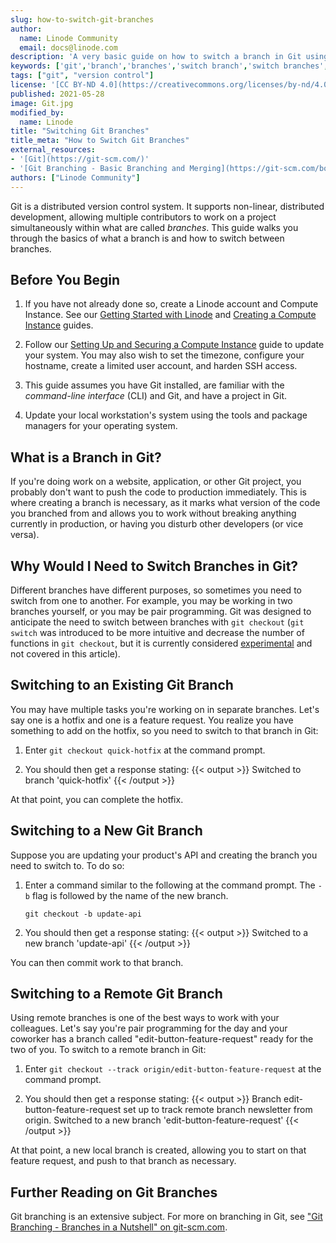 ```yaml
---
slug: how-to-switch-git-branches
author:
  name: Linode Community
  email: docs@linode.com
description: 'A very basic guide on how to switch a branch in Git using Ubuntu 20.10, but for any operating system with the command line git tools installed.'
keywords: ['git','branch','branches','switch branch','switch branches','switch git branches']
tags: ["git", "version control"]
license: '[CC BY-ND 4.0](https://creativecommons.org/licenses/by-nd/4.0)'
published: 2021-05-28
image: Git.jpg
modified_by:
  name: Linode
title: "Switching Git Branches"
title_meta: "How to Switch Git Branches"
external_resources:
- '[Git](https://git-scm.com/)'
- '[Git Branching - Basic Branching and Merging](https://git-scm.com/book/en/v2/Git-Branching-Basic-Branching-and-Merging)'
authors: ["Linode Community"]
---
```


Git is a distributed version control system. It supports non-linear, distributed development, allowing multiple contributors to work on a project simultaneously within what are called *branches*. This guide walks you through the basics of what a branch is and how to switch between branches.

## Before You Begin

1.  If you have not already done so, create a Linode account and Compute Instance. See our [Getting Started with Linode](/docs/products/platform/get-started/) and [Creating a Compute Instance](/docs/products/compute/compute-instances/guides/create/) guides.

1.  Follow our [Setting Up and Securing a Compute Instance](/docs/products/compute/compute-instances/guides/set-up-and-secure/) guide to update your system. You may also wish to set the timezone, configure your hostname, create a limited user account, and harden SSH access.

1.  This guide assumes you have Git installed, are familiar with the *command-line interface* (CLI) and Git, and have a project in Git.

1.  Update your local workstation's system using the tools and package managers for your operating system.

## What is a Branch in Git?

If you're doing work on a website, application, or other Git project, you probably don't want to push the code to production immediately. This is where creating a branch is necessary, as it marks what version of the code you branched from and allows you to work without breaking anything currently in production, or having you disturb other developers (or vice versa).

## Why Would I Need to Switch Branches in Git?

Different branches have different purposes, so sometimes you need to switch from one to another. For example, you may be working in two branches yourself, or you may be pair programming. Git was designed to anticipate the need to switch  between branches with `git checkout` (`git switch` was introduced to be more intuitive and decrease the number of functions in `git checkout`, but it is currently considered [experimental](https://git-scm.com/docs/git-switch#_description) and not covered in this article).

## Switching to an Existing Git Branch

You may have multiple tasks you're working on in separate branches. Let's say one is a hotfix and one is a feature request. You realize you have something to add on the hotfix, so you need to switch to that branch in Git:

1.  Enter `git checkout quick-hotfix` at the command prompt.

2.  You should then get a response stating:
    {{< output >}}
Switched to branch 'quick-hotfix'
{{< /output >}}

At that point, you can complete the hotfix.

## Switching to a New Git Branch

Suppose you are updating your product's API and creating the branch you need to switch to. To do so:

1.  Enter a command similar to the following at the command prompt. The `-b` flag is followed by the name of the new branch.

     `git checkout -b update-api`

2.  You should then get a response stating:
    {{< output >}}
Switched to a new branch 'update-api'
{{< /output >}}

You can then commit work to that branch.

## Switching to a Remote Git Branch

Using remote branches is one of the best ways to work with your colleagues. Let's say you're pair programming for the day and your coworker has a branch called "edit-button-feature-request" ready for the two of you. To switch to a remote branch in Git:

1.  Enter `git checkout --track origin/edit-button-feature-request` at the command prompt.

2.  You should then get a response stating:
    {{< output >}}
Branch edit-button-feature-request set up to track remote branch newsletter from origin.
Switched to a new branch 'edit-button-feature-request'
{{< /output >}}

At that point, a new local branch is created, allowing you to start on that feature request, and push to that branch as necessary.

## Further Reading on Git Branches

Git branching is an extensive subject. For more on branching in Git, see ["Git Branching - Branches in a Nutshell" on git-scm.com](https://git-scm.com/book/en/v2/Git-Branching-Branches-in-a-Nutshell).
